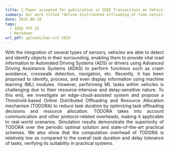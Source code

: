 ```yaml
---
title: 🎉 Paper accepted for publication in IEEE Transactions on Vehicular Technology (TVT)
summary: Our work titled "Online distributed offloading of time‑sensitive vehicular tasks in edge‑cloud systems" has been accepted by IEEE Transactions on Vehicular Technology.
date: 2025-06-18
tags:
  - IEEE TVT 25
  - Markdown
url_pdf: uploads/kan-tvt-2025
---
```


<p style='text-align: justify;'> With the integration of several types of sensors, vehicles are able to detect and identify objects in their surrounding, enabling them to provide vital road information to Automated Driving Systems (ADS) or drivers using Advanced Driving Assistance Systems (ADAS) to perform functions such as crash avoidance, crosswalk detection, navigation, etc. Recently, it has been proposed to identify, process, and even display information using machine learning (ML) modules. However, performing ML tasks within vehicles is challenging due to their resource-intensive and delay-sensitive nature. To this end, we investigate an edge-cloud-assisted system and propose a Threshold-based Online Distributed Offloading and Resource Allocation mechanism (TODORA) to reduce task duration by optimizing task offloading decisions and resource allocation. TODORA takes into account communication and other protocol-related overheads, making it applicable to real-world scenarios. Simulation results demonstrate the superiority of TODORA over the periodic optimal solution and state-of-the-art practical schemes. We also show that the computation overhead of TODORA is relatively low as compared to the overall task duration and delay tolerance of tasks, verifying its suitability in practical systems. </p>